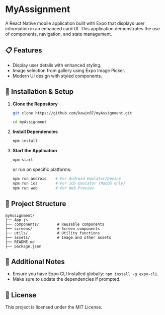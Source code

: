 
# MyAssignment

A React Native mobile application built with Expo that displays user information in an enhanced card UI. This application demonstrates the use of components, navigation, and state management.

## 📋 Features
- Display user details with enhanced styling.
- Image selection from gallery using Expo Image Picker.
- Modern UI design with styled components.

## 🚀 Installation & Setup
1. **Clone the Repository**
   ```bash
   git clone https://github.com/kawin07/myAssignment.git
   ```
   ```bash
   cd myAssignment
   ```

2. **Install Dependencies**
   ```bash
   npm install
   ```

3. **Start the Application**
   ```bash
   npm start
   ```
   or run on specific platforms:
   ```bash
   npm run android    # For Android Emulator/Device
   npm run ios        # For iOS Emulator (MacOS only)
   npm run web        # For Web Preview
   ```

## 📁 Project Structure
```
myAssignment/
├── App.js
├── components/        # Reusable components
├── screens/           # Screen components
├── utils/             # Utility functions
├── assets/            # Image and other assets
├── README.md
├── package.json
```

## 🔑 Additional Notes
- Ensure you have Expo CLI installed globally: `npm install -g expo-cli`.
- Make sure to update the dependencies if prompted.

## 📜 License
This project is licensed under the MIT License.
